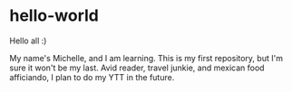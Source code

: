 # hello-world

Hello all :)

My name's Michelle, and I am learning. This is my first repository, but I'm sure it won't be my last. 
Avid reader, travel junkie, and mexican food afficiando, I plan to do my YTT in the future. 
